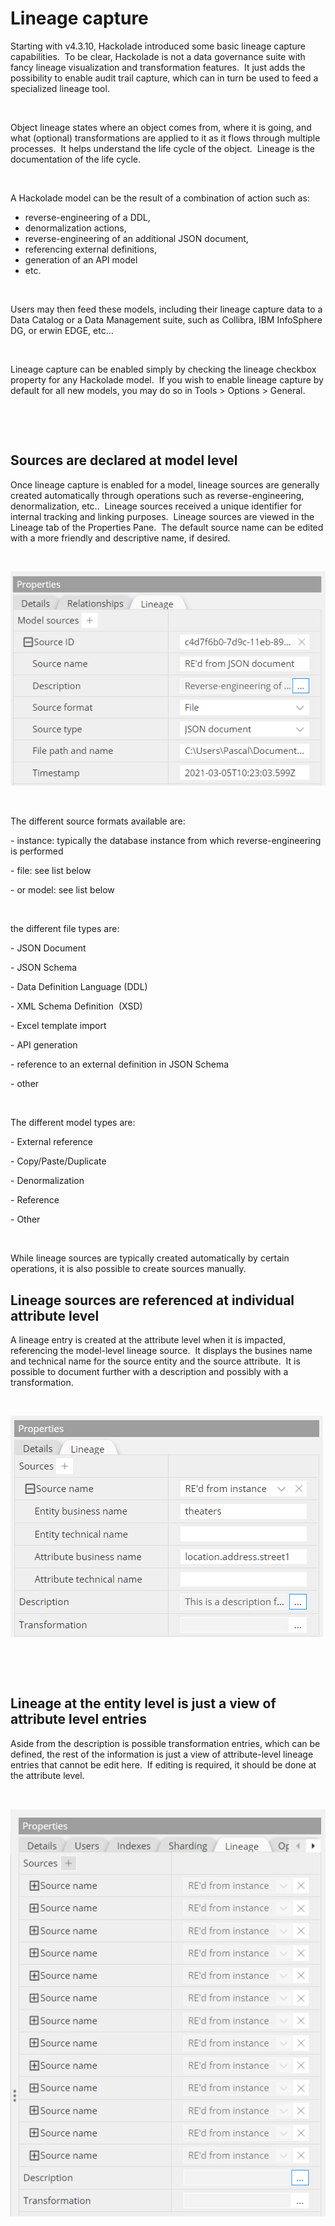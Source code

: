 # Lineage capture

Starting with v4.3.10, Hackolade introduced some basic lineage capture capabilities.&nbsp; To be clear, Hackolade is not a data governance suite with fancy lineage visualization and transformation features.&nbsp; It just adds the possibility to enable audit trail capture, which can in turn be used to feed a specialized lineage tool.

&nbsp;

Object lineage states where an object comes from, where it is going, and what (optional) transformations are applied to it as it flows through multiple processes.&nbsp; It helps understand the life cycle of the object.&nbsp; Lineage is the documentation of the life cycle.

&nbsp;

A Hackolade model can be the result of a combination of action such as:&nbsp;

* reverse-engineering of a DDL,&nbsp;
* denormalization actions,&nbsp;
* reverse-engineering of an additional JSON document,&nbsp;
* referencing external definitions,
* generation of an API model
* etc.

&nbsp;

Users may then feed these models, including their lineage capture data to a Data Catalog or a Data Management suite, such as Collibra, IBM InfoSphere DG, or erwin EDGE, etc…

&nbsp;

Lineage capture can be enabled simply by checking the lineage checkbox property for any Hackolade model.&nbsp; If you wish to enable lineage capture by default for all new models, you may do so in Tools \> Options \> General.

&nbsp;

&nbsp;

## Sources are declared at model level

Once lineage capture is enabled for a model, lineage sources are generally created automatically through operations such as reverse-engineering, denormalization, etc..&nbsp; Lineage sources received a unique identifier for internal tracking and linking purposes.&nbsp; Lineage sources are viewed in the Lineage tab of the Properties Pane.&nbsp; The default source name can be edited with a more friendly and descriptive name, if desired.

&nbsp;

![Image](<lib/Lineage%20model%20source.png>)

&nbsp;

The different source formats available are:&nbsp;

\- instance: typically the database instance from which reverse-engineering is performed

\- file: see list below

\- or model: see list below

&nbsp;

the different file types are:

\- JSON Document

\- JSON Schema

\- Data Definition Language (DDL)

\- XML Schema Definition&nbsp; (XSD)

\- Excel template import

\- API generation

\- reference to an external definition in JSON Schema

\- other

&nbsp;

The different model types are:

\- External reference

\- Copy/Paste/Duplicate

\- Denormalization

\- Reference

\- Other

&nbsp;

While lineage sources are typically created automatically by certain operations, it is also possible to create sources manually.

## Lineage sources are referenced at individual attribute level

A lineage entry is created at the attribute level when it is impacted, referencing the model-level lineage source.&nbsp; It displays the busines name and technical name for the source entity and the source attribute.&nbsp; It is possible to document further with a description and possibly with a transformation.

&nbsp;

![Image](<lib/Lineage%20source%20reference.png>)

&nbsp;

&nbsp;

## Lineage at the entity level is just a view of attribute level entries

Aside from the description is possible transformation entries, which can be defined, the rest of the information is just a view of attribute-level lineage entries that cannot be edit here.&nbsp; If editing is required, it should be done at the attribute level.

&nbsp;

![Image](<lib/Lineage%20-%20entity%20level.png>)

&nbsp;

